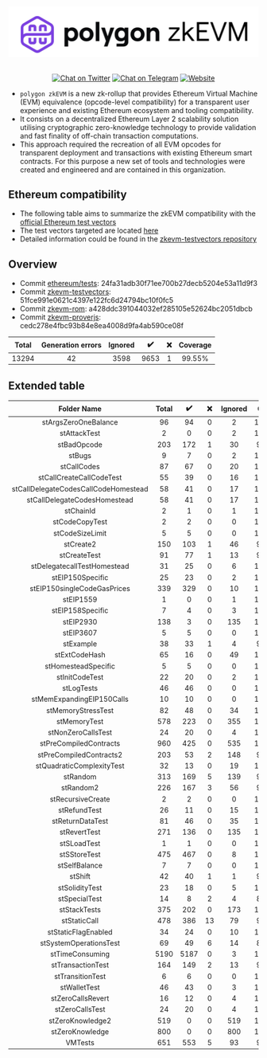 <div align="center">
<img src="https://github.com/0xPolygonHermez/.github/blob/master/profile/Polygon_zkevm.png" width="600"/>
</div>
<br />
<div align="center">

[![Chat on Twitter][ico-twitter]][link-twitter]
[![Chat on Telegram][ico-telegram]][link-telegram]
[![Website][ico-website]][link-website]

</div>

[ico-twitter]: https://img.shields.io/twitter/url?label=polygonZkEVM&style=social&url=https%3A%2F%2Ftwitter.com%2F0xpolygonhermez
[ico-telegram]: https://img.shields.io/badge/telegram-telegram-black
[ico-website]: https://img.shields.io/static/v1?label=docs&message=polygonZkEVM&color=7B3FE4

[link-twitter]: https://twitter.com/0xpolygonhermez
[link-telegram]: https://t.me/polygonhermezchat
[link-website]: https://wiki.polygon.technology/docs/zkEVM/introduction


- `polygon zkEVM` is a new zk-rollup that provides Ethereum Virtual Machine (EVM) equivalence (opcode-level compatibility) for a transparent user experience and existing Ethereum ecosystem and tooling compatibility.
- It consists on a decentralized Ethereum Layer 2 scalability solution utilising cryptographic zero-knowledge technology to provide validation and fast finality of off-chain transaction computations.
- This approach required the recreation of all EVM opcodes for transparent deployment and transactions with existing Ethereum smart contracts. For this purpose a new set of tools and technologies were created and engineered and are contained in this organization.

## Ethereum compatibility
- The following table aims to summarize the zkEVM compatibility with the [official Ethereum test vectors](https://github.com/ethereum/tests)
- The test vectors targeted are located [here](https://github.com/ethereum/tests/tree/develop/BlockchainTests/GeneralStateTests)
- Detailed information could be found in the [zkevm-testvectors repository](https://github.com/0xPolygonHermez/zkevm-testvectors)

## Overview
- Commit [ethereum/tests](https://github.com/ethereum/tests): 24fa31adb30f71ee700b27decb5204e53a11d9f3
- Commit [zkevm-testvectors](https://github.com/0xPolygonHermez/zkevm-testvectors): 51fce991e0621c4397e122fc6d24794bc10f0fc5
- Commit [zkevm-rom](https://github.com/0xPolygonHermez/zkevm-rom): a428ddc391044032ef285105e52624bc2051dbcb
- Commit [zkevm-proverjs](https://github.com/0xPolygonHermez/zkevm-proverjs): cedc278e4fbc93b84e8ea4008d9fa4ab590ce08f

| Total | Generation errors | Ignored | :heavy_check_mark: | :x: | Coverage |
|:-----:|:-----------------:|:-------:|:------------------:|:---:|:--------:|
| 13294 |        42         |  3598   |        9653        |  1  |  99.55%  |


## Extended table

|             Folder Name              | Total | :heavy_check_mark: | :x: | Ignored | Cov  |
|:------------------------------------:|:-----:|:------------------:|:---:|:-------:|:----:|
|         stArgsZeroOneBalance         |  96   |         94         |  0  |    2    | 100% |
|             stAttackTest             |   2   |         0          |  0  |    2    | 100% |
|             stBadOpcode              |  203  |        172         |  1  |   30    | 99%  |
|                stBugs                |   9   |         7          |  0  |    2    | 100% |
|             stCallCodes              |  87   |         67         |  0  |   20    | 100% |
|       stCallCreateCallCodeTest       |  55   |         39         |  0  |   16    | 100% |
| stCallDelegateCodesCallCodeHomestead |  58   |         41         |  0  |   17    | 100% |
|     stCallDelegateCodesHomestead     |  58   |         41         |  0  |   17    | 100% |
|              stChainId               |   2   |         1          |  0  |    1    | 100% |
|            stCodeCopyTest            |   2   |         2          |  0  |    0    | 100% |
|           stCodeSizeLimit            |   5   |         5          |  0  |    0    | 100% |
|              stCreate2               |  150  |        103         |  1  |   46    | 99%  |
|             stCreateTest             |  91   |         77         |  1  |   13    | 99%  |
|     stDelegatecallTestHomestead      |  31   |         25         |  0  |    6    | 100% |
|           stEIP150Specific           |  25   |         23         |  0  |    2    | 100% |
|     stEIP150singleCodeGasPrices      |  339  |        329         |  0  |   10    | 100% |
|              stEIP1559               |   1   |         0          |  0  |    1    | 100% |
|           stEIP158Specific           |   7   |         4          |  0  |    3    | 100% |
|              stEIP2930               |  138  |         3          |  0  |   135   | 100% |
|              stEIP3607               |   5   |         5          |  0  |    0    | 100% |
|              stExample               |  38   |         33         |  1  |    4    | 97%  |
|            stExtCodeHash             |  65   |         16         |  0  |   49    | 100% |
|         stHomesteadSpecific          |   5   |         5          |  0  |    0    | 100% |
|            stInitCodeTest            |  22   |         20         |  0  |    2    | 100% |
|              stLogTests              |  46   |         46         |  0  |    0    | 100% |
|      stMemExpandingEIP150Calls       |  10   |         10         |  0  |    0    | 100% |
|          stMemoryStressTest          |  82   |         48         |  0  |   34    | 100% |
|             stMemoryTest             |  578  |        223         |  0  |   355   | 100% |
|          stNonZeroCallsTest          |  24   |         20         |  0  |    4    | 100% |
|        stPreCompiledContracts        |  960  |        425         |  0  |   535   | 100% |
|       stPreCompiledContracts2        |  203  |         53         |  2  |   148   | 96%  |
|      stQuadraticComplexityTest       |  32   |         13         |  0  |   19    | 100% |
|               stRandom               |  313  |        169         |  5  |   139   | 97%  |
|              stRandom2               |  226  |        167         |  3  |   56    | 98%  |
|          stRecursiveCreate           |   2   |         2          |  0  |    0    | 100% |
|             stRefundTest             |  26   |         11         |  0  |   15    | 100% |
|           stReturnDataTest           |  81   |         46         |  0  |   35    | 100% |
|             stRevertTest             |  271  |        136         |  0  |   135   | 100% |
|             stSLoadTest              |   1   |         1          |  0  |    0    | 100% |
|             stSStoreTest             |  475  |        467         |  0  |    8    | 100% |
|            stSelfBalance             |   7   |         7          |  0  |    0    | 100% |
|               stShift                |  42   |         40         |  1  |    1    | 98%  |
|            stSolidityTest            |  23   |         18         |  0  |    5    | 100% |
|            stSpecialTest             |  14   |         8          |  2  |    4    | 80%  |
|             stStackTests             |  375  |        202         |  0  |   173   | 100% |
|             stStaticCall             |  478  |        386         | 13  |   79    | 97%  |
|         stStaticFlagEnabled          |  34   |         24         |  0  |   10    | 100% |
|        stSystemOperationsTest        |  69   |         49         |  6  |   14    | 89%  |
|           stTimeConsuming            | 5190  |        5187        |  0  |    3    | 100% |
|          stTransactionTest           |  164  |        149         |  2  |   13    | 99%  |
|           stTransitionTest           |   6   |         6          |  0  |    0    | 100% |
|             stWalletTest             |  46   |         43         |  0  |    3    | 100% |
|          stZeroCallsRevert           |  16   |         12         |  0  |    4    | 100% |
|           stZeroCallsTest            |  24   |         20         |  0  |    4    | 100% |
|           stZeroKnowledge2           |  519  |         0          |  0  |   519   | 100% |
|           stZeroKnowledge            |  800  |         0          |  0  |   800   | 100% |
|               VMTests                |  651  |        553         |  5  |   93    | 99%  |
